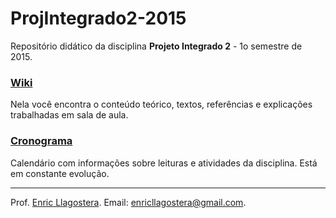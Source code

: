 #

ProjIntegrado2-2015
====================

Repositório didático da disciplina **Projeto Integrado 2** - 1o semestre de 2015.

### [Wiki](https://github.com/puccjogos/ProjIntegrado2-2015/wiki)
Nela você encontra o conteúdo teórico, textos, referências e explicações trabalhadas em sala de aula.

### [Cronograma](https://docs.google.com/spreadsheets/d/1yZzboBrNSonp73bkPrEaCKtAMZ2sPfw3glK_omWpfm8/pubhtml)
Calendário com informações sobre leituras e atividades da disciplina. Está em constante evolução.

---

Prof. [Enric Llagostera](http://enric.llagostera.com.br).
Email: enricllagostera@gmail.com.
